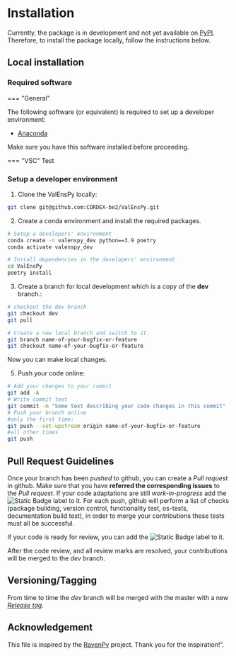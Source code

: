 # Installation

Currently, the package is in development and not yet available on [PyPI](https://pypi.org/).
Therefore, to install the package locally, follow the instructions below.

## Local installation

### Required software

=== "General"

The following software (or equivalent) is required to set up a developer environment:
* [Anaconda](https://anaconda.org/)

Make sure you have this software installed before proceeding.

=== "VSC"
Test

### Setup a developer environment
1. Clone the ValEnsPy locally:

```bash
git clone git@github.com:CORDEX-be2/ValEnsPy.git
```
2. Create a conda environment and install the required packages.
```bash
# Setup a developers' environment
conda create -n valenspy_dev python==3.9 poetry
conda activate valenspy_dev

# Install dependencies in the developers' environment
cd ValEnsPy
poetry install
```
3. Create a branch for local development which is a copy of the **dev** branch.:
```bash
# checkout the dev branch
git checkout dev
git pull

# Create a new local branch and switch to it.
git branch name-of-your-bugfix-or-feature
git checkout name-of-your-bugfix-or-feature
```
Now you can make local changes.

5. Push your code online:
```bash
# Add your changes to your commit
git add -A
# Write commit text
git commit -m "Some text describing your code changes in this commit"
# Push your branch online
#only the first time:
git push --set-upstream origin name-of-your-bugfix-or-feature
#all other times
git push
```

## Pull Request Guidelines
Once your branch has been *pushed* to github, you can create a *Pull request* in github. Make sure that you have **referred the corresponding issues** to the *Pull request*.
If your code adaptations are still *work-in-progress* add the ![Static Badge](https://img.shields.io/badge/WIP%20-%20%23A21079) label to it. For each push, github will perform a list of checks (package building, version control, functionality test, os-tests, documentation build test), in order to merge your contributions these tests must all be successful.

If your code is ready for review, you can add the ![Static Badge](https://img.shields.io/badge/Ready_for_Review%20-%20%230315E4) label to it.

After the code review, and all review marks are resolved, your contributions will be merged to the *dev* branch.

## Versioning/Tagging
From time to time the *dev* branch will be merged with the master with a new [*Release tag*](https://github.com/CORDEX-be2/ValEnsPy/releases).

## Acknowledgement
This file is inspired by the [RavenPy](https://github.com/CSHS-CWRA/RavenPy) project. Thank you for the inspiration!”.